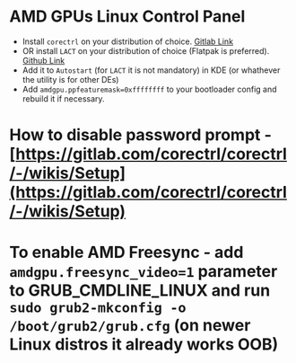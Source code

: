 # AMD GPUs Linux Control Panel
* Install `corectrl` on your distribution of choice. [Gitlab Link](https://gitlab.com/corectrl/corectrl)
* OR install `LACT` on your distribution of choice (Flatpak is preferred). [Github Link](https://github.com/ilya-zlobintsev/LACT)
* Add it to `Autostart` (for `LACT` it is not mandatory) in KDE (or whathever the utility is for other DEs)
* Add `amdgpu.ppfeaturemask=0xffffffff` to your bootloader config and rebuild it if necessary.

# How to disable password prompt - [https://gitlab.com/corectrl/corectrl/-/wikis/Setup](https://gitlab.com/corectrl/corectrl/-/wikis/Setup)

# To enable AMD Freesync - add `amdgpu.freesync_video=1` parameter to GRUB_CMDLINE_LINUX and run `sudo grub2-mkconfig -o /boot/grub2/grub.cfg` (on newer Linux distros it already works OOB)